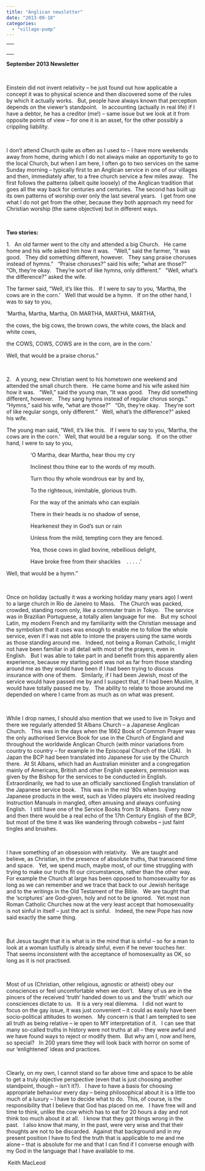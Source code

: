 ```yaml
---
title: "Anglican newsletter"
date: "2013-09-10"
categories: 
  - "village-pump"
---
```


<table width="100%" cellspacing="0" cellpadding="0"><tbody><tr><td><div><div></div>&nbsp;<div></div></div></td></tr></tbody></table>

**September 2013 Newsletter**

 

Einstein did not invent relativity – he just found out how applicable a concept it was to physical science and then discovered some of the rules by which it actually works.   But, people have always known that perception depends on the viewer’s standpoint.   In accounting (actually in real life) if I have a debtor, he has a creditor (me!) – same issue but we look at it from opposite points of view – for one it is an asset, for the other possibly a crippling liability.

 

I don’t attend Church quite as often as I used to – I have more weekends away from home, during which I do not always make an opportunity to go to the local Church, but when I am here, I often go to two services on the same Sunday morning – typically first to an Anglican service in one of our villages and then, immediately after, to a free church service a few miles away.   The first follows the patterns (albeit quite loosely) of the Anglican tradition that goes all the way back for centuries and centuries.  The second has built up its own patterns of worship over only the last several years.   I get from one what I do not get from the other, because they both approach my need for Christian worship (the same objective) but in different ways.

 

**Two stories:**      

1.   An old farmer went to the city and attended a big Church.   He came home and his wife asked him how it was.   “Well,” said the farmer, “it was good.   They did something different, however.   They sang praise choruses instead of hymns.”   “Praise choruses?” said his wife; ”what are those?”   “Oh, they’re okay.   They’re sort of like hymns, only different.”   “Well, what’s the difference?” asked the wife.

The farmer said, “Well, it’s like this.   If I were to say to you, ‘Martha, the cows are in the corn.’   Well that would be a hymn.   If on the other hand, I was to say to you,

‘Martha, Martha, Martha, Oh MARTHA, MARTHA, MARTHA,

the cows, the big cows, the brown cows, the white cows, the black and white cows,

the COWS, COWS, COWS are in the corn, are in the corn.’

Well, that would be a praise chorus.”

 

2.   A young, new Christian went to his hometown one weekend and attended the small church there.   He came home and his wife asked him how it was.   “Well,” said the young man, “It was good.   They did something different, however.   They sang hymns instead of regular chorus songs.”   “Hymns,” said his wife, “what are those?”   “Oh, they’re okay.   They’re sort of like regular songs, only different.”   Well, what’s the difference?” asked his wife.  

The young man said, “Well, it’s like this.   If I were to say to you, ‘Martha, the cows are in the corn.’   Well, that would be a regular song.   If on the other hand, I were to say to you,

                ‘O Martha, dear Martha, hear thou my cry

                Inclinest thou thine ear to the words of my mouth.

                Turn thou thy whole wondrous ear by and by,

                To the righteous, inimitable, glorious truth.

                For the way of the animals who can explain

                There in their heads is no shadow of sense,

                Hearkenest they in God’s sun or rain

                Unless from the mild, tempting corn they are fenced.

                Yea, those cows in glad bovine, rebellious delight,

                Have broke free from their shackles    . . . . .’

Well, that would be a hymn.”

 

Once on holiday (actually it was a working holiday many years ago) I went to a large church in Rio de Janeiro to Mass.   The Church was packed, crowded, standing room only, like a commuter train in Tokyo.   The service was in Brazilian Portuguese, a totally alien language for me.   But my school Latin, my modern French and my familiarity with the Christian message and the symbolism that it uses was enough to enable me to follow the whole service, even if I was not able to intone the prayers using the same words as those standing around me.   Indeed, not being a Roman Catholic, I might not have been familiar in all detail with most of the prayers, even in English.   But I was able to take part in and benefit from this apparently alien experience, because my starting point was not as far from those standing around me as they would have been if I had been trying to discuss insurance with one of them.   Similarly, if I had been Jewish, most of the service would have passed me by and I suspect that, if I had been Muslim, it would have totally passed me by.   The ability to relate to those around me depended on where I came from as much as on what was present.

 

While I drop names, I should also mention that we used to live in Tokyo and there we regularly attended St Albans Church – a Japanese Anglican Church.   This was in the days when the 1662 Book of Common Prayer was the only authorised Service Book for use in the Church of England and throughout the worldwide Anglican Church (with minor variations from country to country – for example in the Episcopal Church of the USA).   In Japan the BCP had been translated into Japanese for use by the Church there.  At St Albans, which had an Australian minister and a congregation mainly of Americans, British and other English speakers, permission was given by the Bishop for the services to be conducted in English.   Extraordinarily, we had to use an officially sanctioned English translation of the Japanese service book.   This was in the mid ‘80s when buying Japanese products in the west, such as Video players etc involved reading Instruction Manuals in mangled, often amusing and always confusing English.   I still have one of the Service Books from St Albans.   Every now and then there would be a real echo of the 17th Century English of the BCP, but most of the time it was like wandering through cobwebs – just faint tingles and brushes.

 

I have something of an obsession with relativity.   We are taught and believe, as Christian, in the presence of absolute truths, that transcend time and space.   Yet, we spend much, maybe most, of our time struggling with trying to make our truths fit our circumstances, rather than the other way.  For example the Church at large has been opposed to homosexuality for as long as we can remember and we trace that back to our Jewish heritage and to the writings in the Old Testament of the Bible.   We are taught that the ‘scriptures’ are God-given, holy and not to be ignored.   Yet most non Roman Catholic Churches now at the very least accept that homosexuality is not sinful in itself – just the act is sinful.   Indeed, the new Pope has now said exactly the same thing.

 

But Jesus taught that it is what is in the mind that is sinful – so for a man to look at a woman lustfully is already sinful, even if he never touches her.   That seems inconsistent with the acceptance of homosexuality as OK, so long as it is not practised.

 

Most of us (Christian, other religious, agnostic or atheist) obey our consciences or feel uncomfortable when we don’t.   Many of us are in the pincers of the received ‘truth’ handed down to us and the ‘truth’ which our consciences dictate to us.   It is a very real dilemma.   I did not want to focus on the gay issue, it was just convenient – it could as easily have been socio-political attitudes to women.   My concern is that I am tempted to see all truth as being relative – ie open to MY interpretation of it.   I can see that many so-called truths in history were not truths at all – they were awful and we have found ways to reject or modify them.  But why am I, now and here, so special?   In 200 years time they will look back with horror on some of our ‘enlightened’ ideas and practices.

 

Clearly, on my own, I cannot stand so far above time and space to be able to get a truly objective perspective (even that is just choosing another standpoint, though – isn’t it?).   I have to have a basis for choosing appropriate behaviour every day – being philosophical about it is a little too much of a luxury – I have to decide what to do.  This, of course, is the responsibility that I believe that God has placed on me.   I have free will and time to think, unlike the cow which has to eat for 20 hours a day and not think too much about it at all.   I know that they got things wrong in the past.   I also know that many, in the past, were very wise and that their thoughts are not to be discarded.  Against that background and in my present position I have to find the truth that is applicable to me and me alone – that is absolute for me and that I can find if I converse enough with my God in the language that I have available to me.

 Keith MacLeod
